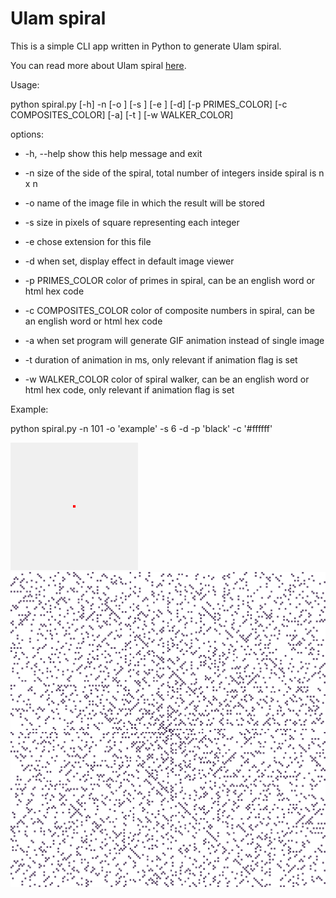 # Ulam spiral

This is a simple CLI app written in Python to generate Ulam spiral.

You can read more about Ulam spiral [here](https://en.wikipedia.org/wiki/Ulam_spiral).

Usage:

python spiral.py [-h] -n <int> [-o <str>] [-s <int>] [-e <str>] [-d] [-p PRIMES_COLOR] [-c COMPOSITES_COLOR] [-a] [-t <int>] [-w WALKER_COLOR]

options:

-  -h, --help           show this help message and exit
  
-  -n <int>             size of the side of the spiral, total number of integers inside spiral is n x n
 
-  -o <str>             name of the image file in which the result will be stored
  
-  -s <int>             size in pixels of square representing each integer
  
-  -e <str>             chose extension for this file
  
-  -d                   when set, display effect in default image viewer
  
-  -p PRIMES_COLOR      color of primes in spiral, can be an english word or html hex code
-  -c COMPOSITES_COLOR  color of composite numbers in spiral, can be an english word or html hex code
-  -a                   when set program will generate GIF animation instead of single image
-  -t <int>             duration of animation in ms, only relevant if animation flag is set
-  -w WALKER_COLOR      color of spiral walker, can be an english word or html hex code, only relevant if animation flag is set

Example:

python spiral.py -n 101 -o 'example' -s 6 -d -p 'black' -c '#ffffff'

![ulam_spiral](example_spiral.gif)
![ulam_spiral](example_spiral.png)
